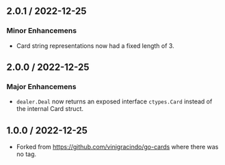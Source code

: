 ## 2.0.1 / 2022-12-25

### Minor Enhancemens

* Card string representations now had a fixed length of 3.

## 2.0.0 / 2022-12-25

### Major Enhancemens

* `dealer.Deal` now returns an exposed interface `ctypes.Card` instead of the internal Card struct.


## 1.0.0 / 2022-12-25

* Forked from https://github.com/vinigracindo/go-cards where there was no tag.
